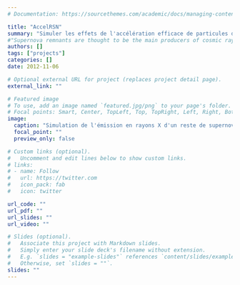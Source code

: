 ```yaml
---
# Documentation: https://sourcethemes.com/academic/docs/managing-content/

title: "AccelRSN"
summary: "Simuler les effets de l'accélération efficace de particules dans les restes de supernova."
#"Supernova remnants are thought to be the main producers of cosmic rays in the Galaxy. The blast wave can accelerate particles via the mechanism of diffusive shock acceleration. If acceleration is as efficient as is believed, it should affect the dynamics of the remnant itself. Multiwavelength observations can reveal the interplay between particles and shocks. "
authors: []
tags: ["projects"]
categories: []
date: 2012-11-06

# Optional external URL for project (replaces project detail page).
external_link: ""

# Featured image
# To use, add an image named `featured.jpg/png` to your page's folder.
# Focal points: Smart, Center, TopLeft, Top, TopRight, Left, Right, BottomLeft, Bottom, BottomRight.
image:
  caption: "Simulation de l'émission en rayons X d'un reste de supernova jeune"
  focal_point: ""
  preview_only: false

# Custom links (optional).
#   Uncomment and edit lines below to show custom links.
# links:
# - name: Follow
#   url: https://twitter.com
#   icon_pack: fab
#   icon: twitter

url_code: ""
url_pdf: ""
url_slides: ""
url_video: ""

# Slides (optional).
#   Associate this project with Markdown slides.
#   Simply enter your slide deck's filename without extension.
#   E.g. `slides = "example-slides"` references `content/slides/example-slides.md`.
#   Otherwise, set `slides = ""`.
slides: ""
---
```

